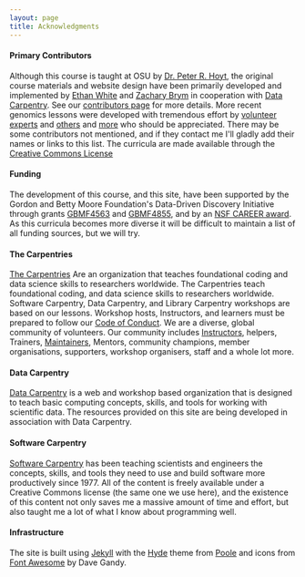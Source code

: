 ```yaml
---
layout: page
title: Acknowledgments
---
```


#### Primary Contributors

Although this course is taught at OSU by [Dr. Peter R. Hoyt](http://biochemistry.okstate.edu/faculty/dr.-peter-hoyt-1), the original course materials and website 
design have been primarily developed and
implemented by [Ethan White](http://ethanwhite.org) and [Zachary Brym](http://zackbrym.weecology.org/) in cooperation with [Data Carpentry](https://datacarpentry.org/). See our [contributors page](https://github.com/datacarpentry/semester-biology/graphs/contributors) for more 
details. More recent genomics lessons were developed with tremendous effort by [volunteer experts](https://github.com/datacarpentry/organization-genomics/graphs/contributors) and [others](https://github.com/datacarpentry/wrangling-genomics/graphs/contributors) and [more](https://github.com/datacarpentry/shell-genomics/graphs/contributors) who should be appreciated. There may be some contributors not mentioned, and if they contact me I'll gladly add their names or links to this list. The curricula are made available through the [Creative Commons License](http://creativecommons.org/licenses/by/4.0/)

#### Funding

The development of this course, and this site, have been supported by the Gordon
and Betty Moore Foundation's Data-Driven Discovery Initiative through grants
[GBMF4563](https://www.moore.org/grants/list/GBMF4563) and [GBMF4855](https://www.moore.org/grants/list/GBMF4855), and by an [NSF CAREER award](http://nsf.gov/awardsearch/showAward?AWD_ID=0953694). As this curricula becomes more diverse it will be difficult to maintain a list of all funding sources, but we will try. 

#### The Carpentries

[The Carpentries](https://carpentries.org/) Are an organization that teaches foundational coding and data science skills to researchers worldwide. The Carpentries teach foundational coding, and data science skills to researchers worldwide. Software Carpentry, Data Carpentry, and Library Carpentry workshops are based on our lessons. Workshop hosts, Instructors, and learners must be prepared to follow our [Code of Conduct](http://docs.carpentries.org/topic_folders/policies/code-of-conduct.html). We are a diverse, global community of volunteers. Our community includes [Instructors](https://carpentries.org/instructors/), helpers, Trainers, [Maintainers](https://carpentries.org/maintainers/), Mentors, community champions, member organisations, supporters, workshop organisers, staff and a whole lot more.

#### Data Carpentry

[Data Carpentry](http://datacarpentry.org/) is a web and workshop based organization that is designed to teach 
basic computing concepts, skills, and tools for working with scientific data. 
The resources provided on this site are being developed in association with Data 
Carpentry.

#### Software Carpentry

[Software Carpentry](http://software-carpentry.org) has been teaching scientists and engineers the concepts, skills, 
and tools they need to use and build software more productively since 1977. All 
of the content is freely available under a Creative Commons license (the same 
one we use here), and the existence of this content not only saves me a massive 
amount of time and effort, but also taught me a lot of what I know about 
programming well.

#### Infrastructure

The site is built using [Jekyll](http://jekyllrb.com/) with the [Hyde](http://hyde.getpoole.com/) theme from [Poole](http://getpoole.com/) 
and icons from [Font Awesome](http://fontawesome.io) by Dave Gandy.
